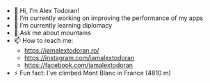 - 👋 Hi, I’m Alex Todoran!
- 🔭 I’m currently working on improving the performance of my apps
- 🌱 I’m currently learning diplomacy
- 💬 Ask me about mountains
- 📫 How to reach me:
  * https://iamalextodoran.ro/
  * https://instagram.com/iamalextodoran
  * https://facebook.com/iamalextodoran
- ⚡ Fun fact: I've climbed Mont Blanc in France (4810 m)

